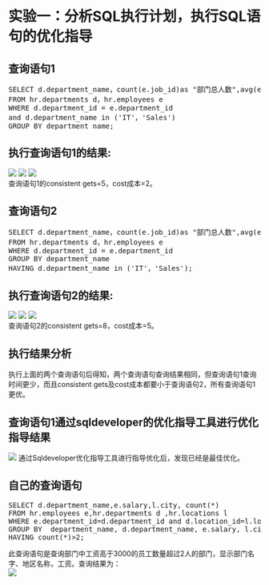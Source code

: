 # 实验一：分析SQL执行计划，执行SQL语句的优化指导
## 查询语句1
<pre>
SELECT d.department_name，count(e.job_id)as "部门总人数",avg(e.salary)as "平均工资"
FROM hr.departments d，hr.employees e
WHERE d.department_id = e.department_id
and d.department_name in ('IT'，'Sales')
GROUP BY department_name;
</pre>
## 执行查询语句1的结果:
![](https://github.com/llwaves/oracle/blob/master/test1/sql1.PNG)
![](https://github.com/llwaves/oracle/blob/master/test1/sql1_3.PNG)
![](https://github.com/llwaves/oracle/blob/master/test1/sql1_1.PNG)
</br>
查询语句1的consistent gets=5，cost成本=2。
## 查询语句2
<pre>
SELECT d.department_name，count(e.job_id)as "部门总人数",avg(e.salary)as "平均工资"
FROM hr.departments d，hr.employees e
WHERE d.department_id = e.department_id
GROUP BY department_name
HAVING d.department_name in ('IT'，'Sales');
</pre>
## 执行查询语句2的结果:
![](https://github.com/llwaves/oracle/blob/master/test1/sql2.PNG)
![](https://github.com/llwaves/oracle/blob/master/test1/sql2_2.PNG)
![](https://github.com/llwaves/oracle/blob/master/test1/sql2_1.PNG)
</br>
查询语句2的consistent gets=8，cost成本=5。
## 执行结果分析
执行上面的两个查询语句后得知，两个查询语句查询结果相同，但查询语句1查询时间更少，而且consistent gets及cost成本都要小于查询语句2，所有查询语句1更优。
## 查询语句1通过sqldeveloper的优化指导工具进行优化指导结果
![](https://github.com/llwaves/oracle/blob/master/test1/sql1_2.PNG)
通过Sqldeveloper优化指导工具进行指导优化后，发现已经是最佳优化。
## 自己的查询语句
<pre>
SELECT d.department_name,e.salary,l.city, count(*) 
FROM hr.employees e,hr.departments d ,hr.locations l
WHERE e.department_id=d.department_id and d.location_id=l.location_id and e.salary>3000
GROUP BY  department_name, d.department_name, e.salary, l.city
HAVING count(*)>2;
</pre>
此查询语句是查询部门中工资高于3000的员工数量超过2人的部门，显示部门名字、地区名称，工资。查询结果为：
</br>
![](https://github.com/llwaves/oracle/blob/master/test1/sql3.PNG)

